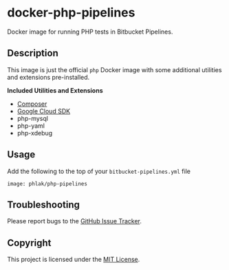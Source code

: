 docker-php-pipelines
====================

Docker image for running PHP tests in Bitbucket Pipelines.

Description
-----------

This image is just the official `php` Docker image with some additional
utilities and extensions pre-installed.

**Included Utilities and Extensions**

  - [Composer](https://getcomposer.org/)
  - [Google Cloud SDK](https://cloud.google.com/sdk/)
  - php-mysql
  - php-yaml
  - php-xdebug


Usage
-----

Add the following to the top of your `bitbucket-pipelines.yml` file

    image: phlak/php-pipelines

Troubleshooting
---------------

Please report bugs to the [GitHub Issue Tracker](https://github.com/PHLAK/docker-php-pipelines/issues).

Copyright
---------

This project is licensed under the [MIT License](https://github.com/PHLAK/docker-php-pipelines/blob/master/LICENSE).

